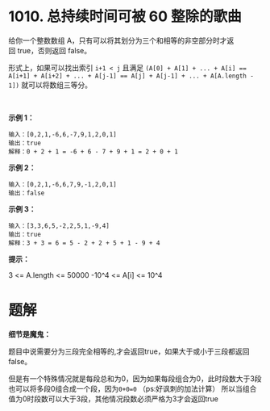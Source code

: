 # 1010. 总持续时间可被 60 整除的歌曲

给你一个整数数组 A，只有可以将其划分为三个和相等的非空部分时才返回 true，否则返回 false。

形式上，如果可以找出索引 `i+1 < j` 且满足 `(A[0] + A[1] + ... + A[i] == A[i+1] + A[i+2] + ... + A[j-1] == A[j] + A[j-1] + ... + A[A.length - 1])` 就可以将数组三等分。

 

**示例 1：**
```
输入：[0,2,1,-6,6,-7,9,1,2,0,1]
输出：true
解释：0 + 2 + 1 = -6 + 6 - 7 + 9 + 1 = 2 + 0 + 1
```

**示例 2：**
```
输入：[0,2,1,-6,6,7,9,-1,2,0,1]
输出：false
```
**示例 3：**
```
输入：[3,3,6,5,-2,2,5,1,-9,4]
输出：true
解释：3 + 3 = 6 = 5 - 2 + 2 + 5 + 1 - 9 + 4
```

**提示：**

3 <= A.length <= 50000
-10^4 <= A[i] <= 10^4


# 题解
**细节是魔鬼：**

题目中说需要分为三段完全相等的,才会返回true，如果大于或小于三段都返回false。

但是有一个特殊情况就是每段总和为0，因为如果每段组合为0，此时段数大于3段也可以将多段0组合成一个段，因为`0+0=0`  （ps:好讽刺的加法计算） 所以当组合值为0时段数可以大于3段，其他情况段数必须严格为3才会返回true


